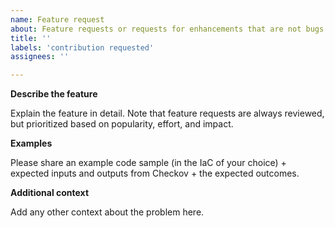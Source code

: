 ```yaml
---
name: Feature request
about: Feature requests or requests for enhancements that are not bugs.
title: ''
labels: 'contribution requested'
assignees: ''

---
```


**Describe the feature**

Explain the feature in detail. Note that feature requests are always reviewed, but prioritized based on popularity, effort, and impact.

**Examples**

Please share an example code sample (in the IaC of your choice) + expected inputs and outputs from Checkov + the expected outcomes.

**Additional context**

Add any other context about the problem here.

